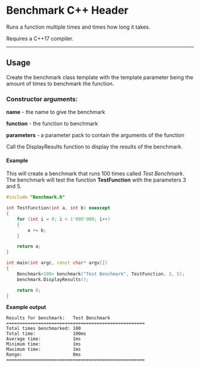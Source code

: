 # Benchmark C++ Header
Runs a function multiple times and times how long it takes.

Requires a C++17 compiler.

---

## Usage
Create the benchmark class template with the template parameter being the amount of times to benchmark the function.

### Constructor arguments:
**name** - the name to give the benchmark

**function** - the function to benchmark

**parameters** - a parameter pack to contain the arguments of the function


Call the DisplayResults function to display the results of the benchmark.

#### Example
This will create a benchmark that runs 100 times called *Test Benchmark*.
The benchmark will test the function **TestFunction** with the parameters 3 and 5.

```cpp
#include "Benchmark.h"

int TestFunction(int a, int b) noexcept
{
	for (int i = 0; i < 1'000'000; i++)
	{
		a += b;
	}

	return a;
}

int main(int argc, const char* argv[])
{
	Benchmark<100> benchmark("Test Benchmark", TestFunction, 3, 5);
	benchmark.DisplayResults();

	return 0;
}
```

**Example output**
```
Results for benchmark:   Test Benchmark
====================================================
Total times benchmarked: 100
Total time:              100ms
Average time:            1ms
Minimum time:            1ms
Maximum time:            1ms
Range:                   0ms
====================================================
```